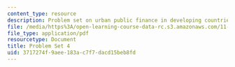 ```yaml
---
content_type: resource
description: Problem set on urban public finance in developing countries.
file: /media/https%3A/open-learning-course-data-rc.s3.amazonaws.com/11-487-urban-public-finance-in-developing-countries-fall-2004/3717274f9aee183ac7f7dacd15beb8fd_ps4.pdf
file_type: application/pdf
resourcetype: Document
title: Problem Set 4
uid: 3717274f-9aee-183a-c7f7-dacd15beb8fd
---
```

